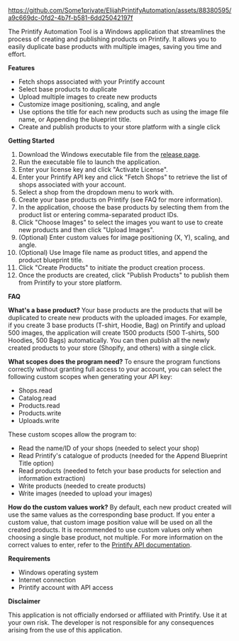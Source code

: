 https://github.com/Some1private/ElijahPrintifyAutomation/assets/88380595/a9c669dc-0fd2-4b7f-b581-6dd25042197f

The Printify Automation Tool is a Windows application that streamlines the process of creating and publishing products on Printify. It allows you to easily duplicate base products with multiple images, saving you time and effort.

 **Features**

- Fetch shops associated with your Printify account
- Select base products to duplicate
- Upload multiple images to create new products
- Customize image positioning, scaling, and angle
- Use options the title for each new products such as using the image file name, or Appending the blueprint title.
- Create and publish products to your store platform with a single click

 **Getting Started**

1. Download the Windows executable file from the [release page](https://github.com/Some1private/ElijahPrintifyAutomation/releases).
2. Run the executable file to launch the application.
3. Enter your license key and click "Activate License".
4. Enter your Printify API key and click "Fetch Shops" to retrieve the list of shops associated with your account.
5. Select a shop from the dropdown menu to work with.
6. Create your base products on Printify (see FAQ for more information).
7. In the application, choose the base products by selecting them from the product list or entering comma-separated product IDs.
8. Click "Choose Images" to select the images you want to use to create new products and then click "Upload Images".
9. (Optional) Enter custom values for image positioning (X, Y), scaling, and angle.
10. (Optional) Use Image file name as product titles, and append the product blueprint title.
11. Click "Create Products" to initiate the product creation process.
12. Once the products are created, click "Publish Products" to publish them from Printify to your store platform.

 **FAQ**

 **What's a base product?**
Your base products are the products that will be duplicated to create new products with the uploaded images. For example, if you create 3 base products (T-shirt, Hoodie, Bag) on Printify and upload 500 images, the application will create 1500 products (500 T-shirts, 500 Hoodies, 500 Bags) automatically. You can then publish all the newly created products to your store (Shopify, and others) with a single click.

 **What scopes does the program need?**
To ensure the program functions correctly without granting full access to your account, you can select the following custom scopes when generating your API key:

- Shops.read
- Catalog.read
- Products.read
- Products.write
- Uploads.write

These custom scopes allow the program to:
- Read the name/ID of your shops (needed to select your shop)
- Read Printify's catalogue of products (needed for the Append Blueprint Title option)
- Read products (needed to fetch your base products for selection and information extraction)
- Write products (needed to create products)
- Write images (needed to upload your images)

 **How do the custom values work?**
By default, each new product created will use the same values as the corresponding base product. If you enter a custom value, that custom image position value will be used on all the created products. It is recommended to use custom values only when choosing a single base product, not multiple. For more information on the correct values to enter, refer to the [Printify API documentation](https://developers.printify.com/image-positioning).

 **Requirements**

- Windows operating system
- Internet connection
- Printify account with API access

 **Disclaimer**

This application is not officially endorsed or affiliated with Printify. Use it at your own risk. The developer is not responsible for any consequences arising from the use of this application.
